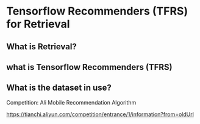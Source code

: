 # Tensorflow Recommenders (TFRS) for Retrieval


## What is Retrieval?

## what is Tensorflow Recommenders (TFRS)


## What is the dataset in use?

Competition: Ali Mobile Recommendation Algorithm

https://tianchi.aliyun.com/competition/entrance/1/information?from=oldUrl